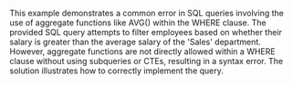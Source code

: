 This example demonstrates a common error in SQL queries involving the use of aggregate functions like AVG() within the WHERE clause.  The provided SQL query attempts to filter employees based on whether their salary is greater than the average salary of the 'Sales' department.  However, aggregate functions are not directly allowed within a WHERE clause without using subqueries or CTEs, resulting in a syntax error. The solution illustrates how to correctly implement the query.